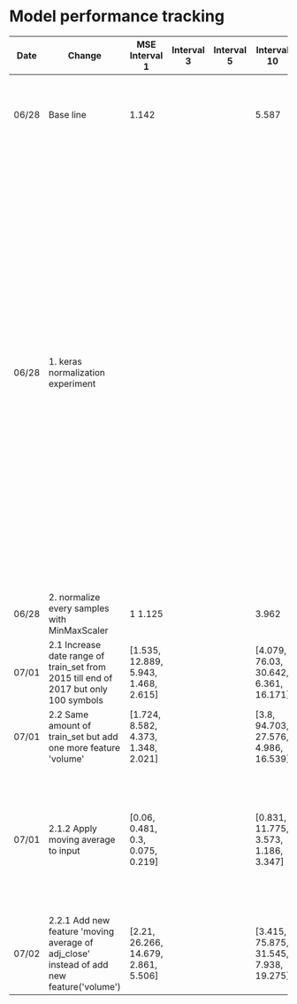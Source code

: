 # Model performance tracking
| Date  | Change                          | MSE Interval 1|Interval 3|Interval 5|Interval 10| Description |
|-------|---------------------------------|----------------|-------------|----|----|----|
|06/28|Base line|1.142|||5.587|normalize each symbols with MinMaxScaler, train_set from 2017-06-01 till 2017-12-31, mse score of 'A'|
|06/28|1. keras normalization experiment|||||I want to finalize which normalization method I should bring forward then I will apply other techniques to reduce loss. I want to normalize every samples of train_set but I feel a problem e.g two original samples x_1, y_1 = [1,2,3,4], [5] and x_2, y_2 = [2,3,4,5], [6] after transformed -> [0,0.25,0.5,0.75], [1]. To overcome this I have tried `StandardScaler`, `RobustScaler` but they are the same except `MaxAbsScaler` but still `MinMaxScaler` produce better results. For conclusion I prefer MinMaxScaler since I think that sequentially values is very less chance in stock price data or never|
|06/28|2. normalize every samples with MinMaxScaler|1 1.125|||3.962|train_set from 2017-06-01 till 2017-12-31, mse score of 'A'|
|07/01|2.1 Increase date range of train_set from 2015 till end of 2017 but only 100 symbols|[1.535, 12.889, 5.943, 1.468, 2.615]|||[4.079, 76.03, 30.642, 6.361, 16.171]|I want to compare 5 symbols (A, AAPL, ABAX, ACIU, ADUS) rather than only one symbol|
|07/01|2.2 Same amount of train_set but add one more feature 'volume'|[1.724, 8.582, 4.373, 1.348, 2.021]|||[3.8, 94.703, 27.576, 4.986, 16.539]||
|07/01|2.1.2 Apply moving average to input|[0.06, 0.481, 0.3, 0.075, 0.219]|||[0.831, 11.775, 3.573, 1.186, 3.347]|These MSE produced by test set which applied moving average so it's not comparable to previous model MSE. Now I'm trying to figure out how to get MSE where it is comparable to previouse MSE|
|07/02|2.2.1 Add new feature 'moving average of adj_close' instead of add new feature('volume')|[2.21, 26.266, 14.679, 2.861, 5.506]|||[3.415, 75.875, 31.545, 7.938, 19.275]|Because of 2.1.2 I can not inverse moving average so that its MSE isn't comparable to previous MSE then I try 2.2.1|